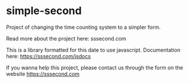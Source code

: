 # simple-second
Project of changing the time counting system to a simpler form.

Read more about the project here: sssecond.com

This is a library formatted for this date to use javascript. Documentation here: https://sssecond.com/jsdocs

If you wanna help this project, please contact us through the form on the website https://sssecond.com
